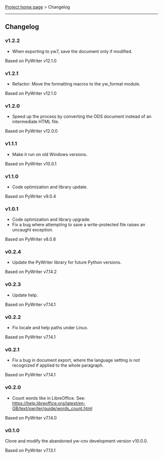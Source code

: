 [Project home page](index) > Changelog

------------------------------------------------------------------------

## Changelog

### v1.2.2

- When exporting to yw7, save the document only if modified.

Based on PyWriter v12.1.0

### v1.2.1

- Refactor: Move the formatting macros to the yw_format module.

Based on PyWriter v12.1.0

### v1.2.0

- Speed up the process by converting the ODS document instead of an intermediate HTML file. 

Based on PyWriter v12.0.0

### v1.1.1

- Make it run on old Windows versions. 

Based on PyWriter v10.0.1

### v1.1.0

- Code optimization and library update. 

Based on PyWriter v9.0.4

### v1.0.1

- Code optimization and library upgrade. 
- Fix a bug where attempting to save a write-protected file raises an uncaught exception.

Based on PyWriter v8.0.8

### v0.2.4

- Update the PyWriter library for future Python versions.

Based on PyWriter v7.14.2

### v0.2.3

- Update help.

Based on PyWriter v7.14.1

### v0.2.2

- Fix locale and help paths under Linux.

Based on PyWriter v7.14.1

### v0.2.1

- Fix a bug in document export, where the language setting is not recognized if applied to the whole paragraph. 

Based on PyWriter v7.14.1

### v0.2.0

- Count words like in LibreOffice. See:
https://help.libreoffice.org/latest/en-GB/text/swriter/guide/words_count.html

Based on PyWriter v7.14.0

### v0.1.0

 Clone and modify the abandoned yw-cnv development version v10.0.0.
 
 Based on PyWriter v7.13.1
 